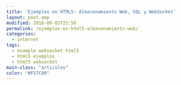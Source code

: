 ```yaml
---
title: 'Ejemplos en HTML5: Almacenamiento Web, SQL y WebSocket'
layout: post.amp
modified: 2016-09-03T22:50
permalink: /ejemplos-en-html5-almacenamiento-web/
categories:
  - internet
tags:
  - example websocket html5
  - html5 ejemplos
  - html5 websocket
main-class: "articulos"
color: "#F57C00"
---
```


<script type="text/javascript>
// Usar localStorage Para almacenamiento permanente
// Usar sessionStorage para almacenamiento por pestañas
saveButton.addEventListener('click', function () {
  window.localStorage.setItem('value', area.value);
  window.localStorage.setItem('timestamp', (new Date()).getTime());
}, false);
textarea.value = window.localStorage.getItem('value');

var db = window.openDatabase("DBName", "1.0", "description", 5*1024*1024); //5MB
db.transaction(function(tx) {
  tx.executeSql("SELECT * FROM test", [], successCallback, errorCallback);
  
var socket = new WebSocket('ws://html5rocks.websocket.org/echo');
socket.onopen = function(event) {
  socket.send('Hello, WebSocket');
};
socket.onmessage = function(event) { alert(event.data); }
socket.onclose = function(event) { alert('closed'); } 
</script>

{% include toc.html %}

## Introducción

Ayer os hablé de [15 webs][1] en las que se podia ver el potencial de HTML 5, y una de ellas era una presentación de sus características, he traducido algunas que me han interesado y las dejo para que las useis. Si lo preferís, podéis hacerlo directamente [en su Web][2].

<!--ad-->

## Alacenamiento Web

```javascript
// Usar localStorage Para almacenamiento permanente
// Usar sessionStorage para almacenamiento por pestañas
saveButton.addEventListener('click', function () {
  window.localStorage.setItem('value', area.value);
  window.localStorage.setItem('timestamp', (new Date()).getTime());
}, false);
textarea.value = window.localStorage.getItem('value');
```

<p id="localstorage-message">
  Guardar un texto en el lado cliente.
</p>
<textarea id="ta" placeholder="Escribe tu texto aquí..."></textarea>
<button id="save-ta">Guardar</button>
<p id="ta-log">
</p><p>
</p>
<hr />
<div>

## Web SQL Database

```javascript
var db = window.openDatabase("DBName", "1.0", "description", 5*1024*1024); //5MB
db.transaction(function(tx) {
  tx.executeSql("SELECT * FROM test", [], successCallback, errorCallback);
});
```

<div class="center" id="websqldb-example">
<input type="text" id="todoitem" /><br /> <button onclick="webSqlSample.newRecord()">Nuevo elemento</button><br /> <button onclick="webSqlSample.createTable()">Crear tabla</button><br /> <button onclick="webSqlSample.dropTable()">Borrar tabla</button>
<p>
Vea la base de datos generada en: Developer > Developer Tools > Storage
</p>
<ul class="record-list" id="db-results">
</ul>
<div id="db-log">
</div>
</div>
<p>
</p></div>
<hr />

## WebSocket

```javascript
var socket = new WebSocket('ws://html5rocks.websocket.org/echo');
socket.onopen = function(event) {
  socket.send('Hello, WebSocket');
};
socket.onmessage = function(event) { alert(event.data); }
socket.onclose = function(event) { alert('closed'); }
```

<p id="websockets-message">
        Comunicación Full-duplex, bi-direccional sobre la Web:<br /> Tanto el servidor como el cliente pueden enviar datos en cualquier momento, o incluso al mismo tiempo.<br /> Sólo se envian los datos en sí, sin la sobrecarga de cabeceras HTTP, lo que reduce<br /> el consumo de ancho de banda.
      </p>
<div id="ws-left">
        Utilice el echo de demostración a continuación para probar una conexión WebSocket en su navegador.<br /> Tanto el mensaje que se envía y la respuesta que reciba son sobre la misma conexión WebSocket.
<div id="ws-config-location">
<h4>
            Location:
          </h4>
<p>
<input type="text" id="wsUri" disabled="disabled" /><br /> <br /> <br /> <input type="checkbox" id="wsSecureCb" onclick="wsToggleTls();" disabled="disabled" /><br /> <label id="wsSecureCbLabel" for="wsSecureCb">Use secure WebSocket (TLS/SSL)</label><br /> <br /> <br /> <button id="wsConnectBut" disabled="disabled">Conectar</button><br /> <button id="wsDisconnectBut" disabled="disabled">Desconectar</button> </p></div>
<div id="ws-config-message">

<h4>Message:</h4>
<p>
<input type="text" id="wsMessage" value="Hello, WebSocket" disabled="disabled" /><br /> <button id="wsSendBut" disabled="disabled">Send</button> </p></div>

</div>
<div id="ws-right">
<div id="ws-log">
<strong>Output:</strong>
<div id="wsConsoleLog">
</div>
<p>
<button id="wsClearLogBut">Clear log</button> </p></div>
</div>
<p>
</p>

 [1]: /15-demostraciones-del-potencial-de/
 [2]: http://slides.html5rocks.com/#landing-slide


